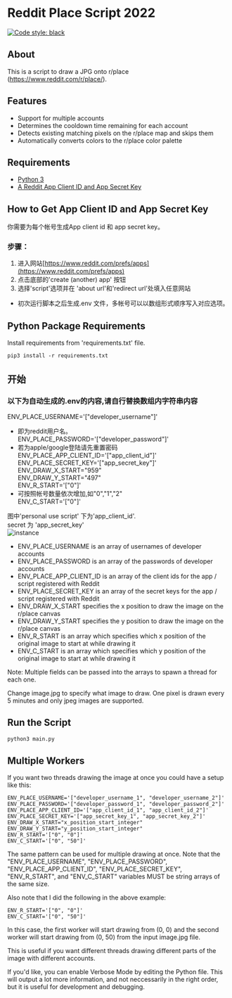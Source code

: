 # Reddit Place Script 2022

[![Code style: black](https://img.shields.io/badge/code%20style-black-000000.svg)](https://github.com/psf/black)

## About

This is a script to draw a JPG onto r/place (<https://www.reddit.com/r/place/>).

## Features

- Support for multiple accounts
- Determines the cooldown time remaining for each account
- Detects existing matching pixels on the r/place map and skips them
- Automatically converts colors to the r/place color palette

## Requirements

- [Python 3](https://www.python.org/downloads/)
- [A Reddit App Client ID and App Secret Key](https://www.reddit.com/prefs/apps)

## How to Get App Client ID and App Secret Key

你需要为每个帐号生成App client id 和 app secret key。

### 步骤：
1. 进入网站[https://www.reddit.com/prefs/apps](https://www.reddit.com/prefs/apps)  
2. 点击底部的'create (another) app' 按钮  
3. 选择'script'选项并在 'about url'和'redirect url'处填入任意网站


+ 初次运行脚本之后生成.env 文件，多帐号可以以数组形式顺序写入对应选项。
## Python Package Requirements

Install requirements from 'requirements.txt' file.

```shell
pip3 install -r requirements.txt
```

## 开始

### 以下为自动生成的.env的内容,请自行替换数组内字符串内容
  
ENV_PLACE_USERNAME='["developer_username"]' 
+ 即为reddit用户名。  
ENV_PLACE_PASSWORD='["developer_password"]'  
+ 若为apple/google登陆请先重置密码  
ENV_PLACE_APP_CLIENT_ID='["app_client_id"]'  
ENV_PLACE_SECRET_KEY='["app_secret_key"]'  
ENV_DRAW_X_START="959"  
ENV_DRAW_Y_START="497"  
ENV_R_START='["0"]'  
+ 可按照帐号数量依次增加,如"0","1","2"  
ENV_C_START='["0"]'  

图中'personal use script' 下为'app_client_id'.  
secret 为 'app_secret_key'  
![instance](https://github.com/Dabrit/ASoul-place-script-2022/blob/main/image_2022-04-02_21-22-36.png)  


- ENV_PLACE_USERNAME is an array of usernames of developer accounts
- ENV_PLACE_PASSWORD is an array of the passwords of developer accounts
- ENV_PLACE_APP_CLIENT_ID is an array of the client ids for the app / script registered with Reddit
- ENV_PLACE_SECRET_KEY is an array of the secret keys for the app / script registered with Reddit
- ENV_DRAW_X_START specifies the x position to draw the image on the r/place canvas
- ENV_DRAW_Y_START specifies the y position to draw the image on the r/place canvas
- ENV_R_START is an array which specifies which x position of the original image to start at while drawing it
- ENV_C_START is an array which specifies which y position of the original image to start at while drawing it

Note: Multiple fields can be passed into the arrays to spawn a thread for each one.

Change image.jpg to specify what image to draw. One pixel is drawn every 5 minutes and only jpeg images are supported.

## Run the Script

```python
python3 main.py
```

## Multiple Workers

If you want two threads drawing the image at once you could have a setup like this:

```text
ENV_PLACE_USERNAME='["developer_username_1", "developer_username_2"]'
ENV_PLACE_PASSWORD='["developer_password_1", "developer_password_2"]'
ENV_PLACE_APP_CLIENT_ID='["app_client_id_1", "app_client_id_2"]'
ENV_PLACE_SECRET_KEY='["app_secret_key_1", "app_secret_key_2"]'
ENV_DRAW_X_START="x_position_start_integer"
ENV_DRAW_Y_START="y_position_start_integer"
ENV_R_START='["0", "0"]'
ENV_C_START='["0", "50"]'
```

The same pattern can be used for multiple drawing at once. Note that the "ENV_PLACE_USERNAME", "ENV_PLACE_PASSWORD", "ENV_PLACE_APP_CLIENT_ID", "ENV_PLACE_SECRET_KEY", "ENV_R_START", and "ENV_C_START" variables MUST be string arrays of the same size.

Also note that I did the following in the above example:

```text
ENV_R_START='["0", "0"]'
ENV_C_START='["0", "50"]'
```

In this case, the first worker will start drawing from (0, 0) and the second worker will start drawing from (0, 50) from the input image.jpg file.

This is useful if you want different threads drawing different parts of the image with different accounts.

If you'd like, you can enable Verbose Mode by editing the Python file. This will output a lot more information, and not neccessarily in the right order, but it is useful for development and debugging.
